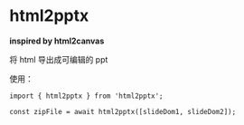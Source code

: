 # html2pptx

**inspired by html2canvas**

将 html 导出成可编辑的 ppt

使用：

```
import { html2pptx } from 'html2pptx';

const zipFile = await html2pptx([slideDom1, slideDom2]);
```